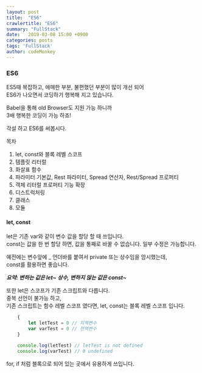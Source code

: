 ```yaml
---
layout: post
title:  "ES6"
crawlertitle: "ES6"
summary: "FullStack"
date:   2019-03-08 15:00 +0900
categories: posts
tags: 'FullStack'
author: codeMonkey
---
```


### ES6

ES5때 복잡하고, 애매한 부분, 불편했던 부분이 많이 개선 되어<br> 
ES6가 나오면서 코딩하기 행복해 지고 있습니다.

Babel을 통해 old Browser도 지원 가능 하니까<br>
3배 행복한 코딩이 가능 하죠! 

각설 하고 ES6를 써봅시다.

목차
1. let, const와 블록 레벨 스코프
2. 템플릿 리터럴
3. 화살표 함수
4. 파라미터 기본값, Rest 파라미터, Spread 연산자, Rest/Spread 프로퍼티
5. 객체 리터럴 프로퍼티 기능 확장
6. 디스트럭처링
7. 클래스
8. 모듈


#### let, const

let은 기존 var와 같이 변수 값을 할당 할 때 쓰입니다.<br>
const는 값을 한 번 할당 하면, 값을 통째로 바꿀 수 없습니다. 일부 수정은 가능합니다.

예전에는 변수앞에 _ 언더바를 붙여서 private 또는 상수임을 암시했는데, <br>
const를 활용하면 좋습니다.

***요약: 변하는 값은 let~ 상수, 변하지 않는 값은 const~***

또한 let은 스코프가 기존 스크립트와 다릅니다. <br>
중복 선언이 불가능 하고, <br>
기존 스크립트는 함수 레벨 스코프 였다면, let, const는 블록 레벨 스코프 입니다.

```javascript
    {
        let letTest = 0 // 지역변수
        var varTest = 0 // 전역변수
    }

    console.log(letTest) // letTest is not defined
    console.log(varTest) // 0 undefined
```

for, if 처럼 블록으로 되어 있는 곳에서 유용하게 쓰입니다.


